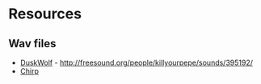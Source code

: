 # Resources

## Wav files
* [DuskWolf](395192__killyourpepe__duskwolf.wav) - http://freesound.org/people/killyourpepe/sounds/395192/
* [Chirp](chirp.pcm)
